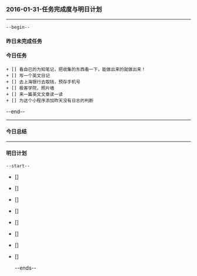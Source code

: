 ### 2016-01-31-任务完成度与明日计划

----------------------------------------------------------------------------------------------------------
    --begin--
#### 昨日未完成任务

#### 今日任务
    + [] 看自已的为知笔记，把收集的东西看一下，能做出来的就做出来！
    + [] 写一个英文日记
    + [] 去上海银行去取钱，预存手机号
    + [] 极客学院，照片墙
    + [] 来一篇英文文章读一读
    + [] 为这个小程序添加昨天没有日志的判断
    
--end--

----------------------------------------------------------------------------------------------------------
#### 今日总结


----------------------------------------------------------------------------------------------------------
#### 明日计划
    --start--
+ [] 
+ [] 
+ [] 
+ [] 
+ [] 
+ [] 
+ [] 
+ [] 

    --ends--
